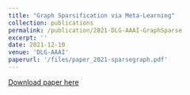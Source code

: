 ```yaml
---
title: "Graph Sparsification via Meta-Learning"
collection: publications
permalink: /publication/2021-DLG-AAAI-GraphSparse
excerpt: ''
date: 2021-12-10
venue: 'DLG-AAAI'
paperurl: '/files/paper_2021-sparsegraph.pdf'
---
```


[Download paper here](/files/paper_2021-sparsegraph.pdf)

